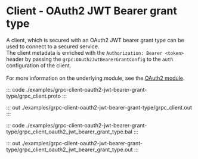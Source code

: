 # Client - OAuth2 JWT Bearer grant type

A client, which is secured with an OAuth2 JWT bearer grant type can be
used to connect to a secured service.<br/>
The client metadata is enriched with the `Authorization: Bearer <token>`
header by passing the `grpc:OAuth2JwtBearerGrantConfig` to the `auth`
configuration of the client.<br/><br/>
For more information on the underlying module,
see the [OAuth2 module](https://docs.central.ballerina.io/ballerina/oauth2/latest/).


::: code ./examples/grpc-client-oauth2-jwt-bearer-grant-type/grpc_client.proto :::

::: out ./examples/grpc-client-oauth2-jwt-bearer-grant-type/grpc_client.out :::

::: code ./examples/grpc-client-oauth2-jwt-bearer-grant-type/grpc_client_oauth2_jwt_bearer_grant_type.bal :::

::: out ./examples/grpc-client-oauth2-jwt-bearer-grant-type/grpc_client_oauth2_jwt_bearer_grant_type.out :::